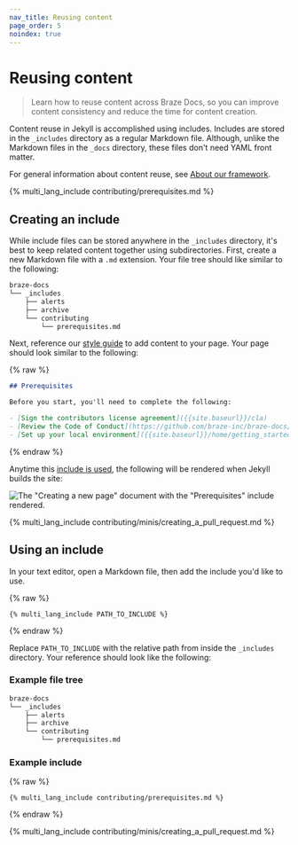 ```yaml
---
nav_title: Reusing content
page_order: 5
noindex: true
---
```


# Reusing content

> Learn how to reuse content across Braze Docs, so you can improve content consistency and reduce the time for content creation.

Content reuse in Jekyll is accomplished using includes. Includes are stored in the `_includes` directory as a regular Markdown file. Although, unlike the Markdown files in the `_docs` directory, these files don't need YAML front matter.

For general information about content reuse, see [About our framework]({{site.baseurl}}/home/about_our_framework).

{% multi_lang_include contributing/prerequisites.md %}

## Creating an include

While include files can be stored anywhere in the `_includes` directory, it's best to keep related content together using subdirectories. First, create a new Markdown file with a `.md` extension. Your file tree should like similar to the following:

```bash
braze-docs
└── _includes
    ├── alerts
    ├── archive
    └── contributing
        └── prerequisites.md
```

Next, reference our [style guide](https://docs.google.com/document/u/2/d/e/2PACX-1vTluyDFO3ZEV7V6VvhXE4As_hSFwmnFFdU9g6_TrAYTgH1QmbRoEDDdn5GzKAB9vdBbIdyiFdoaJcNk/pub) to add content to your page. Your page should look similar to the following:

{% raw %}
```markdown
## Prerequisites

Before you start, you'll need to complete the following:

- [Sign the contributors license agreement]({{site.baseurl}}/cla)
- [Review the Code of Conduct](https://github.com/braze-inc/braze-docs/blob/develop/CODE_OF_CONDUCT.md)
- [Set up your local environment]({{site.baseurl}}/home/getting_started/setting_up_your_environment.md)
```
{% endraw %}

Anytime this [include is used](#using-an-include), the following will be rendered when Jekyll builds the site:

![The "Creating a new page" document with the "Prerequisites" include rendered.]()

{% multi_lang_include contributing/minis/creating_a_pull_request.md %}

## Using an include

In your text editor, open a Markdown file, then add the include you'd like to use.

{% raw %}
```plaintext
{% multi_lang_include PATH_TO_INCLUDE %}
```
{% endraw %}

Replace `PATH_TO_INCLUDE` with the relative path from inside the `_includes` directory. Your reference should look like the following:

### Example file tree

```bash
braze-docs
└── _includes
    ├── alerts
    ├── archive
    └── contributing
        └── prerequisites.md
```

### Example include

{% raw %}
```plaintext
{% multi_lang_include contributing/prerequisites.md %}
```
{% endraw %}

{% multi_lang_include contributing/minis/creating_a_pull_request.md %}
